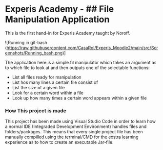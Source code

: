 # Experis Academy - ## File Manipulation Application

This is the first hand-in for Experis Academy taught by Noroff.

![Running in git-bash (https://raw.githubusercontent.com/CasaRol/Experis_Moodle2/main/src/Screenshots/Running_bash.png)]

The application here is a simple fil manipulator which takes an argument as to which file to look at 
and then outputs one of the selectable functions: 
* List all files ready for manipulation
* List hos many lines a certain file consist of
* List the size of a given file
* Look for a certain word within a file
* Look up how many times a certain word appears within a given file

### How This project is made

This project has been made using Visual Studio Code in order to learn how a normal IDE (Integraded Development Environment) handles files and folders/packages.
This means that every single project file has been manually compilled using the terminal/CMD for the exstra learning experience as to how to create an executable Jar-file.

